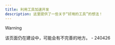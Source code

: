 ```yaml
---
title: 利用工具加速开发
description: 这里提供了一些关于“好用的工具”的想法！
---
```


>[!warning]
>该页面仍在建设中，可能会有不完善的地方。 - 240426
